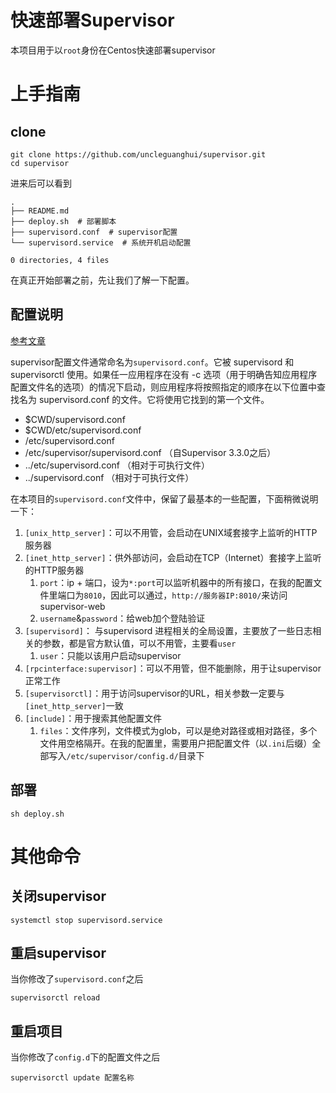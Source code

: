 # 快速部署Supervisor

本项目用于以`root`身份在Centos快速部署supervisor

# 上手指南

## clone

```
git clone https://github.com/uncleguanghui/supervisor.git
cd supervisor
```

进来后可以看到

```
.
├── README.md
├── deploy.sh  # 部署脚本
├── supervisord.conf  # supervisor配置
└── supervisord.service  # 系统开机启动配置

0 directories, 4 files
```

在真正开始部署之前，先让我们了解一下配置。

## 配置说明

[参考文章](https://www.rddoc.com/doc/Supervisor/3.3.1/zh/configuration/)

supervisor配置文件通常命名为`supervisord.conf`。它被 supervisord 和 supervisorctl 使用。如果任一应用程序在没有 -c 选项（用于明确告知应用程序配置文件名的选项）的情况下启动，则应用程序将按照指定的顺序在以下位置中查找名为 supervisord.conf 的文件。它将使用它找到的第一个文件。

* $CWD/supervisord.conf
* $CWD/etc/supervisord.conf
* /etc/supervisord.conf
* /etc/supervisor/supervisord.conf （自Supervisor 3.3.0之后）
* ../etc/supervisord.conf （相对于可执行文件）
* ../supervisord.conf （相对于可执行文件）

在本项目的`supervisord.conf`文件中，保留了最基本的一些配置，下面稍微说明一下：
1. `[unix_http_server]`：可以不用管，会启动在UNIX域套接字上监听的HTTP服务器
1. `[inet_http_server]`：供外部访问，会启动在TCP（Internet）套接字上监听的HTTP服务器
    1. `port`：ip + 端口，设为`*:port`可以监听机器中的所有接口，在我的配置文件里端口为`8010`，因此可以通过，`http://服务器IP:8010/`来访问supervisor-web
    1. `username`&`password`：给web加个登陆验证
1. `[supervisord]`： 与supervisord 进程相关的全局设置，主要放了一些日志相关的参数，都是官方默认值，可以不用管，主要看`user`
    1. `user`：只能以该用户启动supervisor
1. `[rpcinterface:supervisor]`：可以不用管，但不能删除，用于让supervisor正常工作
1. `[supervisorctl]`：用于访问supervisor的URL，相关参数一定要与`[inet_http_server]`一致
1. `[include]`：用于搜索其他配置文件
    1. `files`：文件序列，文件模式为glob，可以是绝对路径或相对路径，多个文件用空格隔开。在我的配置里，需要用户把配置文件（以`.ini`后缀）全部写入`/etc/supervisor/config.d/`目录下

## 部署

```
sh deploy.sh
```

# 其他命令

## 关闭supervisor

```
systemctl stop supervisord.service
```

## 重启supervisor

当你修改了`supervisord.conf`之后

```
supervisorctl reload
```

## 重启项目

当你修改了`config.d`下的配置文件之后

```
supervisorctl update 配置名称
```